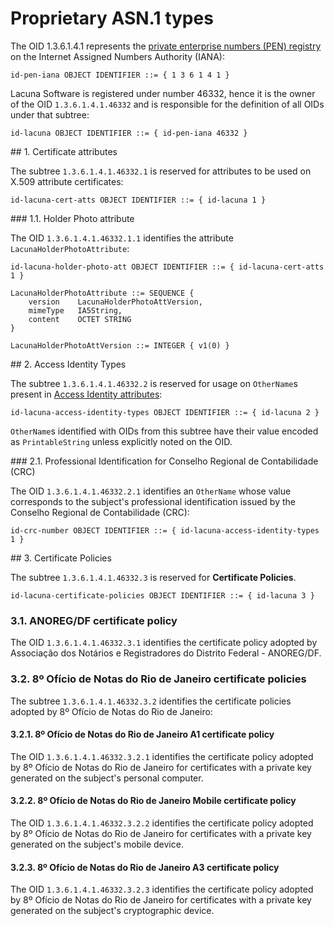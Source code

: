 ﻿# Proprietary ASN.1 types

The OID 1.3.6.1.4.1 represents the [private enterprise numbers (PEN) registry](https://www.iana.org/assignments/enterprise-numbers) on the Internet Assigned Numbers Authority (IANA):

```
id-pen-iana OBJECT IDENTIFIER ::= { 1 3 6 1 4 1 }
```

Lacuna Software is registered under number 46332, hence it is the owner of the OID `1.3.6.1.4.1.46332` and is responsible for the definition of all OIDs under that subtree:

```
id-lacuna OBJECT IDENTIFIER ::= { id-pen-iana 46332 }
```

<a name="cert-atts" />
## 1. Certificate attributes

The subtree `1.3.6.1.4.1.46332.1` is reserved for attributes to be used on X.509 attribute certificates:

```
id-lacuna-cert-atts OBJECT IDENTIFIER ::= { id-lacuna 1 }
```

<a name="holder-photo-att" />
### 1.1. Holder Photo attribute

The OID `1.3.6.1.4.1.46332.1.1` identifies the attribute `LacunaHolderPhotoAttribute`:

```
id-lacuna-holder-photo-att OBJECT IDENTIFIER ::= { id-lacuna-cert-atts 1 }
 
LacunaHolderPhotoAttribute ::= SEQUENCE {
    version    LacunaHolderPhotoAttVersion,
    mimeType   IA5String,
    content    OCTET STRING
}
 
LacunaHolderPhotoAttVersion ::= INTEGER { v1(0) }
```

<a name="access-identity-types" />
## 2. Access Identity Types

The subtree `1.3.6.1.4.1.46332.2` is reserved for usage on `OtherName`s present in [Access Identity attributes](https://tools.ietf.org/html/rfc5755#section-4.4.2):

```
id-lacuna-access-identity-types OBJECT IDENTIFIER ::= { id-lacuna 2 }
```

`OtherName`s identified with OIDs from this subtree have their value encoded as `PrintableString` unless explicitly noted on the OID.

<a name="crc-number" />
### 2.1. Professional Identification for Conselho Regional de Contabilidade (CRC)

The OID `1.3.6.1.4.1.46332.2.1` identifies an `OtherName` whose value corresponds to the subject's professional identification issued by
the Conselho Regional de Contabilidade (CRC):

```
id-crc-number OBJECT IDENTIFIER ::= { id-lacuna-access-identity-types 1 }
```

<a name="certificate-policies" />
## 3. Certificate Policies

The subtree `1.3.6.1.4.1.46332.3` is reserved for **Certificate Policies**.

```
id-lacuna-certificate-policies OBJECT IDENTIFIER ::= { id-lacuna 3 }
```

### 3.1. ANOREG/DF certificate policy

The OID `1.3.6.1.4.1.46332.3.1` identifies the certificate policy adopted by Associação dos Notários e Registradores do Distrito Federal - ANOREG/DF.

### 3.2. 8º Ofício de Notas do Rio de Janeiro certificate policies

The subtree `1.3.6.1.4.1.46332.3.2` identifies the certificate policies adopted by 8º Ofício de Notas do Rio de Janeiro:

#### 3.2.1. 8º Ofício de Notas do Rio de Janeiro A1 certificate policy

The OID `1.3.6.1.4.1.46332.3.2.1` identifies the certificate policy adopted by 8º Ofício de Notas do Rio de Janeiro
for certificates with a private key generated on the subject's personal computer.

#### 3.2.2. 8º Ofício de Notas do Rio de Janeiro Mobile certificate policy

The OID `1.3.6.1.4.1.46332.3.2.2` identifies the certificate policy adopted by 8º Ofício de Notas do Rio de Janeiro
for certificates with a private key generated on the subject's mobile device.

#### 3.2.3. 8º Ofício de Notas do Rio de Janeiro A3 certificate policy

The OID `1.3.6.1.4.1.46332.3.2.3` identifies the certificate policy adopted by 8º Ofício de Notas do Rio de Janeiro
for certificates with a private key generated on the subject's cryptographic device.
